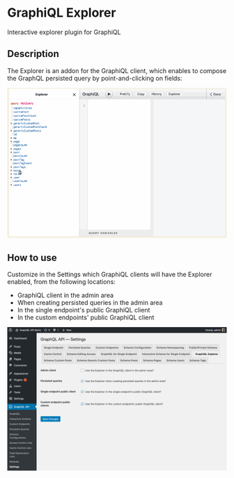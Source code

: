 # GraphiQL Explorer

Interactive explorer plugin for GraphiQL

## Description

The Explorer is an addon for the GraphiQL client, which enables to compose the GraphQL persisted query by point-and-clicking on fields:

![Writing and executing a persisted query](../../images/graphiql-explorer.gif)

## How to use

Customize in the Settings which GraphiQL clients will have the Explorer enabled, from the following locations:

- GraphiQL client in the admin area
- When creating persisted queries in the admin area
- In the single endpoint's public GraphiQL client
- In the custom endpoints' public GraphiQL client

![GraphiQL Explorer settings](../../images/settings-graphiql-explorer.png)
